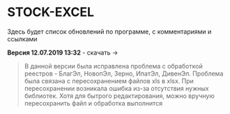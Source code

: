 # STOCK-EXCEL
Здесь будет список обновлений по программе, с комментариями и ссылками

**Версия 12.07.2019 13:32** - скачать ->
> В данной версии была исправлена проблема с обработкой реестров - БлагЭл, НовопЭл, Зерно, ИпатЭл, ДивенЭл.
> Проблема была связана с пересохранением файлов xls в xlsx. При пересохранении возникала ошибка из-за отсутствия нужных библиотек. Хотя для бытрого редактирования, можно вручную пересохранить файл и обработка выполнится
